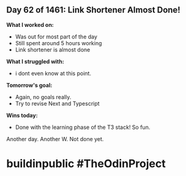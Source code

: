 ## Day 62 of 1461: Link Shortener Almost Done!

**What I worked on:**

- Was out for most part of the day
- Still spent around 5 hours working
- Link shortener is almost done

**What I struggled with:**

- i dont even know at this point.

**Tomorrow's goal:**

- Again, no goals really.
- Try to revise Next and Typescript

**Wins today:**

- Done with the learning phase of the T3 stack! So fun.

Another day. Another W. Not done yet.

# buildinpublic #TheOdinProject
